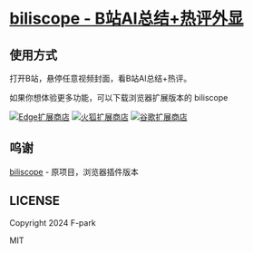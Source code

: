 # [biliscope - B站AI总结+热评外显](https://github.com/F-park/biliscope-tampermonkey)

## 使用方式

打开B站，悬停任意视频封面，看B站AI总结+热评。

如果你想体验更多功能，可以下载浏览器扩展版本的 biliscope

[![Edge扩展商店](https://img.shields.io/badge/dynamic/json?url=https%3A%2F%2Fmicrosoftedge.microsoft.com%2Faddons%2Fgetproductdetailsbycrxid%2Fppfempmgnmhbeoanbndlackmlolejegm&query=%24.version&prefix=v&label=edge%20add-on&color=%23ee7a3b)](https://microsoftedge.microsoft.com/addons/detail/biliscope/ppfempmgnmhbeoanbndlackmlolejegm)
[![火狐扩展商店](https://img.shields.io/amo/v/biliscope-bilibili%E6%8F%92%E4%BB%B6-%E4%BD%A0%E7%9A%84b%E7%AB%99%E5%B0%8F%E5%8A%A9%E6%89%8B)](https://addons.mozilla.org/en-US/firefox/addon/biliscope-bilibili%E6%8F%92%E4%BB%B6-%E4%BD%A0%E7%9A%84b%E7%AB%99%E5%B0%8F%E5%8A%A9%E6%89%8B)
[![谷歌扩展商店](https://img.shields.io/chrome-web-store/v/ekmbchepcdggpcbdpjpijphjiiiimfga)](https://chromewebstore.google.com/detail/biliscope-bilibili%E6%8F%92%E4%BB%B6%EF%BC%8C%E7%9F%A5%E9%81%93ta/ekmbchepcdggpcbdpjpijphjiiiimfga?hl=zh-CN)

## 呜谢

[biliscope](https://github.com/gaogaotiantian/biliscope/) - 原项目，浏览器插件版本

## LICENSE

Copyright 2024 F-park

MIT
